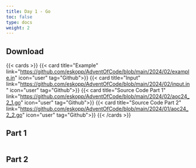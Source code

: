 ```yaml
---
title: Day 1 - Go 
toc: false
type: docs
weight: 2
---
```


## Download 
{{< cards >}}
{{< card title="Example" link="https://github.com/eskopp/AdventOfCode/blob/main/2024/02/example.in" icon="user" tag="Github">}}
{{< card title="Input" link="https://github.com/eskopp/AdventOfCode/blob/main/2024/02/input.in" icon="user" tag="Github">}}
{{< card title="Source Code Part 1" link="https://github.com/eskopp/AdventOfCode/blob/main/2024/02/aoc24_2_1.go" icon="user" tag="Github">}}
{{< card title="Source Code Part 2" link="https://github.com/eskopp/AdventOfCode/blob/main/2024/01/aoc24_2_2.go" icon="user" tag="Github">}}
{{< /cards >}}


## Part 1

```go {linenos=table,linenostart=1}

```


## Part 2 

```go {linenos=table,linenostart=1}

```